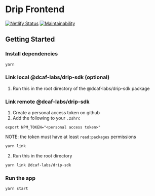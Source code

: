 # Drip Frontend

[![Netlify Status](https://api.netlify.com/api/v1/badges/f1eefc24-2172-41cb-9a87-0250762c0848/deploy-status)](https://app.netlify.com/sites/devnet-drip/deploys)
[![Maintainability](https://api.codeclimate.com/v1/badges/652ca31a64079f1ebc00/maintainability)](https://codeclimate.com/repos/62c90637d150fe5a9a00007f/maintainability)

## Getting Started

### Install dependencies

```bash
yarn
```

### Link local @dcaf-labs/drip-sdk (optional)

1. Run this in the root directory of the @dcaf-labs/drip-sdk package

### Link remote @dcaf-labs/drip-sdk

1. Create a personal access token on github
2. Add the following to your `.zshrc`

```
export NPM_TOKEN="<personal access token>"
```

NOTE: the token must have at least `read:packages` permissions

```bash
yarn link
```

2. Run this in the root directory

```bash
yarn link @dcaf-labs/drip-sdk
```

### Run the app

```bash
yarn start
```
